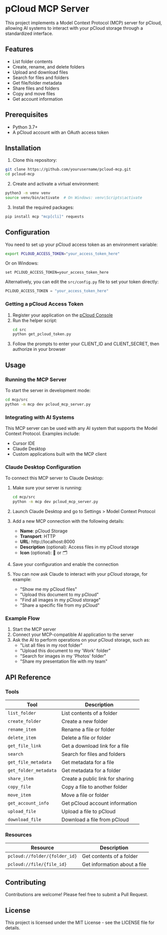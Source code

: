 # pCloud MCP Server

This project implements a Model Context Protocol (MCP) server for pCloud, allowing AI systems to interact with your pCloud storage through a standardized interface.

## Features

- List folder contents
- Create, rename, and delete folders
- Upload and download files
- Search for files and folders
- Get file/folder metadata
- Share files and folders
- Copy and move files
- Get account information

## Prerequisites

- Python 3.7+
- A pCloud account with an OAuth access token

## Installation

1. Clone this repository:
```bash
git clone https://github.com/yourusername/pcloud-mcp.git
cd pcloud-mcp
```

2. Create and activate a virtual environment:
```bash
python3 -m venv venv
source venv/bin/activate  # On Windows: venv\Scripts\activate
```

3. Install the required packages:
```bash
pip install mcp "mcp[cli]" requests
```

## Configuration

You need to set up your pCloud access token as an environment variable:

```bash
export PCLOUD_ACCESS_TOKEN="your_access_token_here"
```

Or on Windows:
```
set PCLOUD_ACCESS_TOKEN=your_access_token_here
```

Alternatively, you can edit the `src/config.py` file to set your token directly:
```python
PCLOUD_ACCESS_TOKEN = "your_access_token_here"
```

### Getting a pCloud Access Token

1. Register your application on the [pCloud Console](https://docs.pcloud.com/oauth/index.html)
2. Run the helper script:
   ```bash
   cd src
   python get_pcloud_token.py
   ```
3. Follow the prompts to enter your CLIENT_ID and CLIENT_SECRET, then authorize in your browser

## Usage

### Running the MCP Server

To start the server in development mode:

```bash
cd mcp/src
python -m mcp dev pcloud_mcp_server.py
```

### Integrating with AI Systems

This MCP server can be used with any AI system that supports the Model Context Protocol. Examples include:

- Cursor IDE
- Claude Desktop
- Custom applications built with the MCP client

### Claude Desktop Configuration

To connect this MCP server to Claude Desktop:

1. Make sure your server is running: 
   ```bash
   cd mcp/src
   python -m mcp dev pcloud_mcp_server.py
   ```

2. Launch Claude Desktop and go to Settings > Model Context Protocol

3. Add a new MCP connection with the following details:
   - **Name**: pCloud Storage
   - **Transport**: HTTP
   - **URL**: http://localhost:8000
   - **Description** (optional): Access files in my pCloud storage
   - **Icon** (optional): 📁 or 🗂️

4. Save your configuration and enable the connection

5. You can now ask Claude to interact with your pCloud storage, for example:
   - "Show me my pCloud files"
   - "Upload this document to my pCloud"
   - "Find all images in my pCloud storage"
   - "Share a specific file from my pCloud"

### Example Flow

1. Start the MCP server
2. Connect your MCP-compatible AI application to the server
3. Ask the AI to perform operations on your pCloud storage, such as:
   - "List all files in my root folder"
   - "Upload this document to my 'Work' folder"
   - "Search for images in my 'Photos' folder"
   - "Share my presentation file with my team"

## API Reference

### Tools

| Tool | Description |
|------|-------------|
| `list_folder` | List contents of a folder |
| `create_folder` | Create a new folder |
| `rename_item` | Rename a file or folder |
| `delete_item` | Delete a file or folder |
| `get_file_link` | Get a download link for a file |
| `search` | Search for files and folders |
| `get_file_metadata` | Get metadata for a file |
| `get_folder_metadata` | Get metadata for a folder |
| `share_item` | Create a public link for sharing |
| `copy_file` | Copy a file to another folder |
| `move_item` | Move a file or folder |
| `get_account_info` | Get pCloud account information |
| `upload_file` | Upload a file to pCloud |
| `download_file` | Download a file from pCloud |

### Resources

| Resource | Description |
|----------|-------------|
| `pcloud://folder/{folder_id}` | Get contents of a folder |
| `pcloud://file/{file_id}` | Get information about a file |

## Contributing

Contributions are welcome! Please feel free to submit a Pull Request.

## License

This project is licensed under the MIT License - see the LICENSE file for details. 